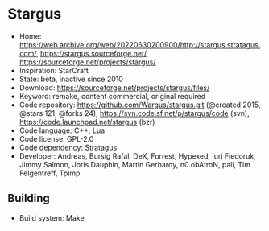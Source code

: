 # Stargus

- Home: https://web.archive.org/web/20220630200900/http://stargus.stratagus.com/, https://stargus.sourceforge.net/, https://sourceforge.net/projects/stargus/
- Inspiration: StarCraft
- State: beta, inactive since 2010
- Download: https://sourceforge.net/projects/stargus/files/
- Keyword: remake, content commercial, original required
- Code repository: https://github.com/Wargus/stargus.git (@created 2015, @stars 121, @forks 24), https://svn.code.sf.net/p/stargus/code (svn), https://code.launchpad.net/stargus (bzr)
- Code language: C++, Lua
- Code license: GPL-2.0
- Code dependency: Stratagus
- Developer: Andreas, Bursig Rafal, DeX, Forrest, Hypexed, Iuri Fiedoruk, Jimmy Salmon, Joris Dauphin, Martin Gerhardy, n0.obAtroN, pali, Tim Felgentreff, Tpimp

## Building

- Build system: Make
